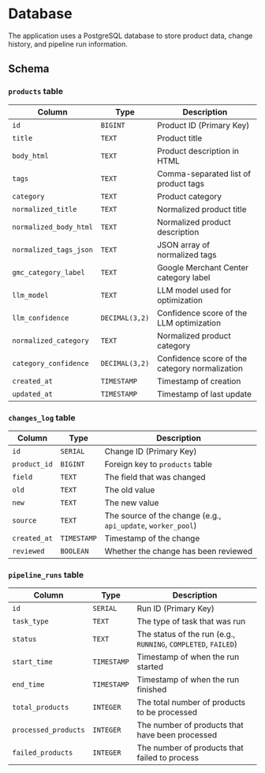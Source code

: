 # Database

The application uses a PostgreSQL database to store product data, change history, and pipeline run information.

## Schema

### `products` table

| Column | Type | Description |
| --- | --- | --- |
| `id` | `BIGINT` | Product ID (Primary Key) |
| `title` | `TEXT` | Product title |
| `body_html` | `TEXT` | Product description in HTML |
| `tags` | `TEXT` | Comma-separated list of product tags |
| `category` | `TEXT` | Product category |
| `normalized_title` | `TEXT` | Normalized product title |
| `normalized_body_html` | `TEXT` | Normalized product description |
| `normalized_tags_json` | `TEXT` | JSON array of normalized tags |
| `gmc_category_label` | `TEXT` | Google Merchant Center category label |
| `llm_model` | `TEXT` | LLM model used for optimization |
| `llm_confidence` | `DECIMAL(3,2)` | Confidence score of the LLM optimization |
| `normalized_category` | `TEXT` | Normalized product category |
| `category_confidence` | `DECIMAL(3,2)` | Confidence score of the category normalization |
| `created_at` | `TIMESTAMP` | Timestamp of creation |
| `updated_at` | `TIMESTAMP` | Timestamp of last update |

### `changes_log` table

| Column | Type | Description |
| --- | --- | --- |
| `id` | `SERIAL` | Change ID (Primary Key) |
| `product_id` | `BIGINT` | Foreign key to `products` table |
| `field` | `TEXT` | The field that was changed |
| `old` | `TEXT` | The old value |
| `new` | `TEXT` | The new value |
| `source` | `TEXT` | The source of the change (e.g., `api_update`, `worker_pool`) |
| `created_at` | `TIMESTAMP` | Timestamp of the change |
| `reviewed` | `BOOLEAN` | Whether the change has been reviewed |

### `pipeline_runs` table

| Column | Type | Description |
| --- | --- | --- |
| `id` | `SERIAL` | Run ID (Primary Key) |
| `task_type` | `TEXT` | The type of task that was run |
| `status` | `TEXT` | The status of the run (e.g., `RUNNING`, `COMPLETED`, `FAILED`) |
| `start_time` | `TIMESTAMP` | Timestamp of when the run started |
| `end_time` | `TIMESTAMP` | Timestamp of when the run finished |
| `total_products` | `INTEGER` | The total number of products to be processed |
| `processed_products` | `INTEGER` | The number of products that have been processed |
| `failed_products` | `INTEGER` | The number of products that failed to process |
